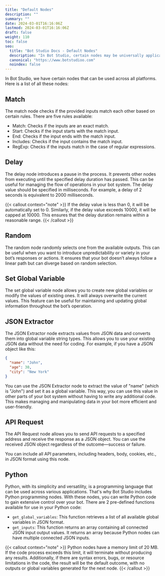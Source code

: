 ```yaml
---
title: "Default Nodes"
description: ""
summary: ""
date: 2024-03-01T16:16:06Z
lastmod: 2024-03-01T16:16:06Z
draft: false
weight: 110
toc: false
seo:
  title: "Bot Studio Docs - Default Nodes"
  description: "In Bot Studio, certain nodes may be universally applicable across all platforms. Click here to see how they work."
  canonical: "https://www.botstudioo.com"
  noindex: false
---
```


In Bot Studio, we have certain nodes that can be used across all platforms. Here is a list of all these nodes:

## Match

The match node checks if the provided inputs match each other based on certain rules. There are five rules available:

- Match: Checks if the inputs are an exact match.
- Start: Checks if the input starts with the match input.
- End: Checks if the input ends with the match input.
- Includes: Checks if the input contains the match input.
- RegExp: Checks if the inputs match in the case of regular expressions.

## Delay

The delay node introduces a pause in the process. It prevents other nodes from executing until the specified delay duration has passed. This can be useful for managing the flow of operations in your bot system. The delay value should be specified in milliseconds. For example, a delay of 2 seconds is equivalent to 2000 milliseconds.

{{< callout context="note" >}}
If the delay value is less than 0, it will be automatically set to 0. Similarly, if the delay value exceeds 10000, it will be capped at 10000. This ensures that the delay duration remains within a reasonable range.
{{< /callout >}}

## Random

The random node randomly selects one from the available outputs. This can be useful when you want to introduce unpredictability or variety in your bot’s responses or actions. It ensures that your bot doesn’t always follow a linear path but can diverge based on random selection.

## Set Global Variable

The set global variable node allows you to create new global variables or modify the values of existing ones. It will always overwrite the current values. This feature can be useful for maintaining and updating global information throughout the bot’s operation.

## JSON Extractor

The JSON Extractor node extracts values from JSON data and converts them into global variable string types. This allows you to use your existing JSON data without the need for coding. For example, if you have a JSON object like this:

```json
{
  "name": "John",
  "age": 30,
  "city": "New York"
}
```

You can use the JSON Extractor node to extract the value of "name" (which is "John") and set it as a global variable. This way, you can use this value in other parts of your bot system without having to write any additional code. This makes managing and manipulating data in your bot more efficient and user-friendly.

## API Request

The API Request node allows you to send API requests to a specified address and receive the response as a JSON object. You can use the received JSON object regardless of the outcome—success or failure.

You can include all API parameters, including headers, body, cookies, etc., in JSON format using this node.

## Python

Python, with its simplicity and versatility, is a programming language that can be used across various applications. That's why Bot Studio includes Python programming nodes. With these nodes, you can write Python code to gain extensive control over your bot. There are 2 pre-defined functions available for use in your Python code:

- `get_global_variables`: This function retrieves a list of all available global variables in JSON format.
- `get_inputs`: This function returns an array containing all connected JSON input output values. It returns an array because Python nodes can have multiple connected JSON inputs.

{{< callout context="note" >}}
Python nodes have a memory limit of 20 MB. If the code process exceeds this limit, it will terminate without producing any results. Additionally, if there are syntax errors, bugs, or resource limitations in the code, the result will be the default outcome, with no outputs or global variables generated for the next node.
{{< /callout >}}
